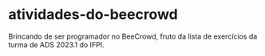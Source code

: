 # atividades-do-beecrowd
Brincando de ser programador no BeeCrowd, fruto da lista de exercícios da turma de ADS 2023.1 do IFPI.
